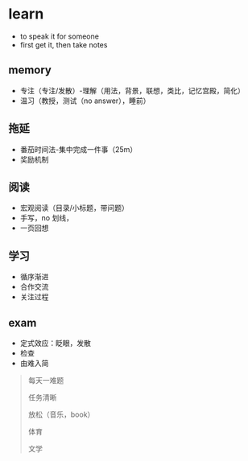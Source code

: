 # learn

- to speak it for someone
- first get it, then take notes

## memory

- 专注（专注/发散）-理解（用法，背景，联想，类比，记忆宫殿，简化）
- 温习（教授，测试（no answer），睡前）

## 拖延

- 番茄时间法-集中完成一件事（25m）
- 奖励机制

## 阅读

- 宏观阅读（目录/小标题，带问题）
- 手写，no 划线，
- 一页回想

## 学习

- 循序渐进
- 合作交流
- 关注过程

## exam

- 定式效应：眨眼，发散
- 检查
- 由难入简

> 每天一难题
>
> 任务清晰
>
> 放松（音乐，book）
>
> 体育
>
> 文学
